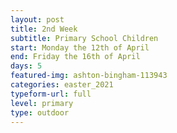 ```yaml
---
layout: post
title: 2nd Week
subtitle: Primary School Children
start: Monday the 12th of April
end: Friday the 16th of April
days: 5
featured-img: ashton-bingham-113943
categories: easter_2021
typeform-url: full
level: primary
type: outdoor
---
```

